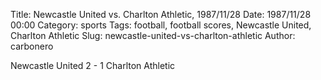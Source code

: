 Title: Newcastle United vs. Charlton Athletic, 1987/11/28
Date: 1987/11/28 00:00
Category: sports
Tags: football, football scores, Newcastle United, Charlton Athletic
Slug: newcastle-united-vs-charlton-athletic
Author: carbonero


Newcastle United 2 - 1 Charlton Athletic
